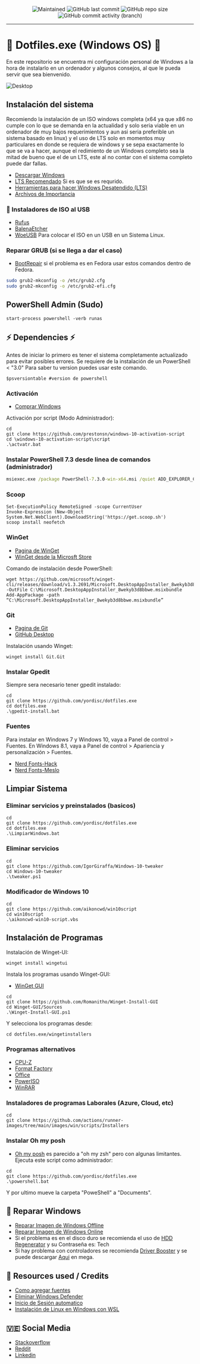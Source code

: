 <p align="center">
 
[//]: <> (site para ícones: https://shields.io/ )
 
<img alt="Maintained" src="https://img.shields.io/badge/Maintained%3F-Yes-green">
<img alt="GitHub last commit" src="https://img.shields.io/github/last-commit/yordisc/dotfiles.exe">
<img alt="GitHub repo size" src="https://img.shields.io/github/repo-size/yordisc/dotfiles.exe">
<img alt="GitHub commit activity (branch)" src="https://img.shields.io/github/commit-activity/y/yordisc/dotfiles.exe">
 
<hr>
 
#  :floppy_disk: Dotfiles.exe (Windows OS) :place_of_worship:
En este repositorio se encuentra mi configuración personal de Windows a la hora de instalarlo en un ordenador y algunos consejos, al que le pueda servir que sea bienvenido.
 
![Desktop](https://raw.githubusercontent.com/yordisc/dotfiles.exe/master/Desktop.png)
 
## Instalación del sistema
Recomiendo la instalación de un ISO windows completa (x64 ya que x86 no cumple con lo que se demanda en la actualidad y solo seria viable en un ordenador de muy bajos requerimientos y aun asi seria preferible un sistema basado en linux) y el uso de LTS solo en momentos muy particulares en donde se requiera de windows y se sepa exactamente lo que se va a hacer, aunque el redimiento de un Windows completo sea la mitad de bueno que el de un LTS, este al no contar con el sistema completo puede dar fallas.
* [Descargar Windows](https://www.microsoft.com/es-es/software-download/windows10ISO)
* [LTS Recomendado](https://phoenixliteos.com/ULTRALITE) Si es que se es requrido.
* [Herramientas para hacer Windows Desatendido (LTS)](https://mega.nz/folder/uVBGRRxA#DYbopT3ICyUjswSXt1jA_A)
* [Archivos de Importancia](https://mega.nz/folder/uMY20YQT#NXuvM7yBzPGCmHe9IbR4-w)
### :dvd: Instaladores de ISO al USB
* [Rufus](https://rufus.ie/es/)
* [BalenaEtcher](https://www.balena.io/etcher/)
* [WoeUSB](https://github.com/WoeUSB/WoeUSB-ng) Para colocar el ISO en un USB en un Sistema Linux.
### Reparar GRUB (si se llega a dar el caso)
* [BootRepair](https://bootrepair.es/)
si el problema es en Fedora usar estos comandos dentro de Fedora.
```bash
sudo grub2-mkconfig -o /etc/grub2.cfg
sudo grub2-mkconfig -o /etc/grub2-efi.cfg
```
## PowerShell Admin (Sudo)
```PS
start-process powershell -verb runas
```
## :zap: Dependencies :zap:
Antes de iniciar lo primero es tener el sistema completamente actualizado para evitar posibles errores.
Se requiere de la instalación de un PowerShell < "3.0"
Para saber tu version puedes usar este comando.
```PS
$psversiontable #version de powershell
```
### Activación
* [Comprar Windows](https://www.microsoft.com/es-es/windows/get-windows-10)
 
 Activación por script (Modo Administrador):
```PS
cd
git clone https://github.com/prestonsn/windows-10-activation-script
cd \windows-10-activation-script\script
.\actvatr.bat
```
### Instalar PowerShell 7.3 desde linea de comandos (administrador)
```cmd
msiexec.exe /package PowerShell-7.3.0-win-x64.msi /quiet ADD_EXPLORER_CONTEXT_MENU_OPENPOWERSHELL=1 ADD_FILE_CONTEXT_MENU_RUNPOWERSHELL=1 ENABLE_PSREMOTING=1 REGISTER_MANIFEST=1 USE_MU=1 ENABLE_MU=1 ADD_PATH=1
```
### Scoop
```PS
Set-ExecutionPolicy RemoteSigned -scope CurrentUser
Invoke-Expression (New-Object System.Net.WebClient).DownloadString('https://get.scoop.sh')
scoop install neofetch
```
### WinGet
* [Pagina de WinGet](https://github.com/microsoft/winget-cli)
* [WinGet desde la Microsft Store](https://apps.microsoft.com/store/detail/app-installer/9NBLGGH4NNS1?hl=es-ad&gl=ad)
 
 Comando de instalación desde PowerShell:
```PS
wget https://github.com/microsoft/winget-cli/releases/download/v1.3.2691/Microsoft.DesktopAppInstaller_8wekyb3d8bbwe.msixbundle -OutFile C:\Microsoft.DesktopAppInstaller_8wekyb3d8bbwe.msixbundle
Add-AppPackage -path “C:\Microsoft.DesktopAppInstaller_8wekyb3d8bbwe.msixbundle”
```

### Git
* [Pagina de Git](https://git-scm.com/download/win)
* [GitHub Desktop](https://desktop.github.com/)
 
Instalación usando Winget:
```PS
winget install Git.Git
```
### Instalar Gpedit
Siempre sera necesario tener gpedit instalado:
```PS
cd
git clone https://github.com/yordisc/dotfiles.exe
cd dotfiles.exe
.\gpedit-install.bat
```
### Fuentes
Para instalar en Windows 7 y Windows 10, vaya a Panel de control > Fuentes. En Windows 8.1, vaya a Panel de control > Apariencia y personalización > Fuentes.
* [Nerd Fonts-Hack](https://github.com/ryanoasis/nerd-fonts/releases/download/v2.2.2/Hack.zip)
* [Nerd Fonts-Meslo](https://github.com/ryanoasis/nerd-fonts/releases/download/v2.1.0/Meslo.zip)

## Limpiar Sistema
### Eliminar servicios y preinstalados (basicos)
```PS
cd
git clone https://github.com/yordisc/dotfiles.exe
cd dotfiles.exe
.\LimpiarWindows.bat
```
### Eliminar servicios
```PS
cd
git clone https://github.com/IgorGiraffa/Windows-10-tweaker
cd Windows-10-tweaker
.\tweaker.ps1
```
### Modificador de Windows 10
```PS
cd
git clone https://github.com/aikoncwd/win10script
cd win10script
.\aikoncwd-win10-script.vbs
```
## Instalación de Programas
Instalación de Winget-UI:
```PS
winget install wingetui
```
Instala los programas usando Winget-GUI:
* [WinGet GUI](https://github.com/Romanitho/Winget-Install-GUI
)
```PS
cd
git clone https://github.com/Romanitho/Winget-Install-GUI
cd Winget-GUI/Sources
.\Winget-Install-GUI.ps1
```
Y selecciona los programas desde:
```PS
cd dotfiles.exe/wingetinstallers
```
### Programas alternativos
* [CPU-Z](https://www.cpuid.com/softwares/cpu-z.html)
* [Format Factory](http://www.pcfreetime.com/formatfactory/index.php?language=es)
* [Office](https://www.intercambiosvirtuales.org/software/office-professional-plus-2019-v1811-build-11029-20079-multilenguaje-espanol)
* [PowerISO](https://www.intercambiosvirtuales.org/software/poweriso-v8-2-multilenguaje-espanol-cree-y-edite-archivos-iso-bin-cue-daa-y-mas)
* [WinRAR](https://www.intercambiosvirtuales.org/software/winrar-v6-00-final-espanol-poderoso-compresor-en-ficheros-rar-zip)
### Instaladores de programas Laborales (Azure, Cloud, etc)
```PS
cd
git clone https://github.com/actions/runner-images/tree/main/images/win/scripts/Installers
```
### Instalar Oh my posh
* [Oh my posh](https://ohmyposh.dev/docs) es parecido a "oh my zsh" pero con algunas limitantes.
Ejecuta este script como administrador:
```PS
cd
git clone https://github.com/yordisc/dotfiles.exe
.\powershell.bat
```
Y por ultimo mueve la carpeta "PoweShell" a "Documents".
## :loudspeaker: Reparar Windows 
* [Reparar Imagen de Windows Offline](https://www.ubackup.com/es/windows-10/dism-offline-para-reparar-imagen.html)
* [Reparar Imagen de Windows Online](https://www.compuhoy.com/como-usar-la-herramienta-de-comando-dism-para-reparar-la-imagen-de-windows-10/)
* Si el problema es en el disco duro se recomienda el uso de [HDD Regenerator](https://www.mediafire.com/file/gamtcht4vwm1t2g/Herramientas+Reparacion+HDD.rar/file) y su Contraseña es: Tech
* Si hay problema con controladores se recomienda [Driver Booster](https://www.tecnotutoshd.net/2020/07/driver-booster-pro-7.6.html) y se puede descargar [Aqui](https://mega.nz/file/HywiFIqa#E4Q4-fmg7eIUL7YfUwRBhdKpm-FmAn52qPE6tbMjC2M) en mega.
  
## :100: Resources used / Credits 
* [Como agregar fuentes](https://support.microsoft.com/es-es/office/agregar-una-fuente-b7c5f17c-4426-4b53-967f-455339c564c1)
* [Eliminar Windows Defender](https://www.alitajran.com/turn-off-windows-defender-in-windows-10-permanently/)
* [Inicio de Sesión automatico](https://www.muycomputer.com/2019/03/11/iniciar-sesion-en-windows-10/)
* [Instalación de Linux en Windows con WSL](https://learn.microsoft.com/es-es/windows/wsl/install)
## :venezuela: Social Media 
* [Stackoverflow](https://stackoverflow.com/users/19875787/yordisc)
* [Reddit](https://www.reddit.com/user/yordiscujar)
* [Linkedin](https://www.linkedin.com/in/yordiscujar/)
